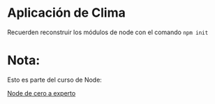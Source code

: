 # Aplicación de Clima

Recuerden reconstruir los módulos de node con el comando
```npm init```

# Nota:
Esto es parte del curso de Node:

[Node de cero a experto](https://fernando-herrera.com/#/curso/node-cero-experto)